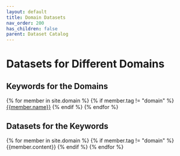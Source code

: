 ```yaml
---
layout: default
title: Domain Datasets
nav_order: 200
has_children: false
parent: Dataset Catalog
---
```


# Datasets for Different Domains

## Keywords for the Domains

<div class="table-wrapper">
<p>
{% for member in site.domain %}
  {% if member.tag != "domain" %}
    <a href="{{site.baseurl}}/catalog/domain/#{{member.cleaned_tag}}" class="topic-btn">{{member.name}}</a>
  {% endif %}
{% endfor %}
</p>
</div>

## Datasets for the Keywords

{% for member in site.domain %}
  {% if member.tag != "domain" %}
    {{member.content}}
  {% endif %}
{% endfor %}
